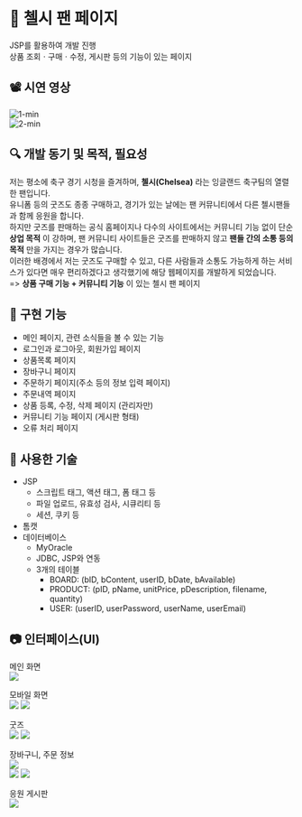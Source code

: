 # 💙 첼시 팬 페이지
JSP를 활용하여 개발 진행  
상품 조회ㆍ구매ㆍ수정, 게시판 등의 기능이 있는 페이지

## 📽 시연 영상
![1-min](https://user-images.githubusercontent.com/79958455/188282658-ca815ba8-df2e-4c53-825d-fa735afc9fe3.gif)  
![2-min](https://user-images.githubusercontent.com/79958455/188282673-c35f69de-8a69-4bb4-96d6-edc55ab93e5c.gif)

## 🔍 개발 동기 및 목적, 필요성
저는 평소에 축구 경기 시청을 즐겨하며, __첼시(Chelsea)__ 라는 잉글랜드 축구팀의 열렬한 팬입니다.  
유니폼 등의 굿즈도 종종 구매하고, 경기가 있는 날에는 팬 커뮤니티에서 다른 첼시팬들과 함께 응원을 합니다.  
하지만 굿즈를 판매하는 공식 홈페이지나 다수의 사이트에서는 커뮤니티 기능 없이 단순 __상업 목적__ 이 강하며, 팬 커뮤니티 사이트들은 굿즈를 판매하지 않고 __팬들 간의 소통 등의 목적__ 만을 가지는 경우가 많습니다.   
이러한 배경에서 저는 굿즈도 구매할 수 있고, 다른 사람들과 소통도 가능하게 하는 서비스가 있다면 매우 편리하겠다고 생각했기에 해당 웹페이지를 개발하게 되었습니다.  
=> __상품 구매 기능 + 커뮤니티 기능__ 이 있는 첼시 팬 페이지

## 📍 구현 기능
- 메인 페이지, 관련 소식들을 볼 수 있는 기능
- 로그인과 로그아웃, 회원가입 페이지
- 상품목록 페이지
- 장바구니 페이지
- 주문하기 페이지(주소 등의 정보 입력 페이지)
- 주문내역 페이지
- 상품 등록, 수정, 삭제 페이지 (관리자만)
- 커뮤니티 기능 페이지 (게시판 형태) 
- 오류 처리 페이지

## 🚀 사용한 기술
- JSP
  - 스크립트 태그, 액션 태그, 폼 태그 등
  - 파일 업로드, 유효성 검사, 시큐리티 등
  - 세션, 쿠키 등
- 톰캣
- 데이터베이스
  - MyOracle
  - JDBC, JSP와 연동 
  - 3개의 테이블
    - BOARD: (bID, bContent, userID, bDate, bAvailable)
    - PRODUCT: (pID, pName, unitPrice, pDescription, filename, quantity)
    - USER: (userID, userPassword, userName, userEmail)

## 📷 인터페이스(UI)

메인 화면  
<img src="https://user-images.githubusercontent.com/79958455/188266769-17dc6d0a-78b8-4cac-9d69-0e06b62f9241.png">

모바일 화면  
<img src="https://user-images.githubusercontent.com/79958455/188266761-40610140-1b20-473b-a977-692a7f8b2191.png">
<img src="https://user-images.githubusercontent.com/79958455/188266766-69c0a198-f295-4aa6-8e0e-a376633bdb46.png">

굿즈   
<img src="https://user-images.githubusercontent.com/79958455/188266983-744e10ad-4f41-4e5c-8ba6-8e8259865e16.png">
<img src="https://user-images.githubusercontent.com/79958455/188266778-4941ba38-14cb-4903-a246-be12279f38e8.png">

장바구니, 주문 정보  
<img src="https://user-images.githubusercontent.com/79958455/188266939-9602841e-661a-4e5c-bc98-3dc7ebaecace.png">    
<img src="https://user-images.githubusercontent.com/79958455/188266943-31f1b7d3-650c-403d-a46a-190e479128bc.png">
<img src="https://user-images.githubusercontent.com/79958455/188267170-78333e75-4dca-46a8-813e-68f28aa13d75.png">  

응원 게시판  
<img src="https://user-images.githubusercontent.com/79958455/188266838-c2713a35-05df-4b4e-88c2-7946cdc07421.png">
